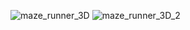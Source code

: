 ![maze_runner_3D](https://user-images.githubusercontent.com/62925188/231102352-892605a8-8079-4a75-aba6-3bc696011228.jpg)
![maze_runner_3D_2](https://user-images.githubusercontent.com/62925188/231102372-294f7949-63d7-4778-a405-4d199292f1a7.jpg)
